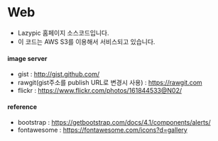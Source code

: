 # Web
- Lazypic 홈페이지 소스코드입니다.
- 이 코드는 AWS S3를 이용해서 서비스되고 있습니다.

#### image server
- gist : http://gist.github.com/
- rawgit(gist주소를 publish URL로 변경시 사용) : https://rawgit.com
- flickr : https://www.flickr.com/photos/161844533@N02/

#### reference
- bootstrap : https://getbootstrap.com/docs/4.1/components/alerts/
- fontawesome : https://fontawesome.com/icons?d=gallery
